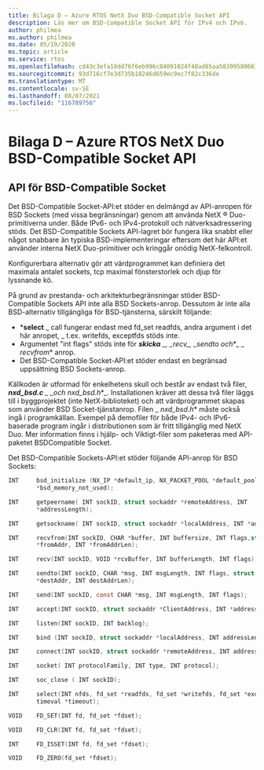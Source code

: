 ```yaml
---
title: Bilaga D – Azure RTOS NetX Duo BSD-Compatible Socket API
description: Läs mer om BSD-Compatible Socket API för IPv4 och IPv6.
author: philmea
ms.author: philmea
ms.date: 05/19/2020
ms.topic: article
ms.service: rtos
ms.openlocfilehash: cd43c3efa18dd76f6eb996c84091024f48ad65aa5839958066161080dc02127e
ms.sourcegitcommit: 93d716cf7e3d735b18246d659ec9ec7f82c336de
ms.translationtype: MT
ms.contentlocale: sv-SE
ms.lasthandoff: 08/07/2021
ms.locfileid: "116789756"
---
```

# <a name="appendix-d---azure-rtos-netx-duo-bsd-compatible-socket-api"></a>Bilaga D – Azure RTOS NetX Duo BSD-Compatible Socket API

## <a name="bsd-compatible-socket-api"></a>API för BSD-Compatible Socket 
Det BSD-Compatible Socket-API:et stöder en delmängd av API-anropen för BSD Sockets (med vissa begränsningar) genom att använda NetX &reg; Duo-primitiverna under. Både IPv6- och IPv4-protokoll och nätverksadressering stöds. Det BSD-Compatible Sockets API-lagret bör fungera lika snabbt eller något snabbare än typiska BSD-implementeringar eftersom det här API:et använder interna NetX Duo-primitiver och kringgår onödig NetX-felkontroll.  

Konfigurerbara alternativ gör att värdprogrammet kan definiera det maximala antalet sockets, tcp maximal fönsterstorlek och djup för lyssnande kö.

På grund av prestanda- och arkitekturbegränsningar stöder BSD-Compatible Sockets API inte alla BSD Sockets-anrop. Dessutom är inte alla BSD-alternativ tillgängliga för BSD-tjänsterna, särskilt följande:

  - ***select** _ call fungerar endast med fd_set readfds, andra argument i det här anropet, \_ t.ex. writefds, exceptfds stöds inte.
  - Argumentet "int flags" stöds inte för ***skicka** _, _*_recv_*_, _*_sendto och_*_ _ *_recvfrom_** anrop. 
  - Det BSD-Compatible Socket-API:et stöder endast en begränsad uppsättning BSD Sockets-anrop.

Källkoden är utformad för enkelhetens skull och består av endast två filer, ***nxd_bsd.c** _ _*_och nxd_bsd.h_*_. Installationen kräver att dessa två filer läggs till i byggprojektet (inte NetX-biblioteket) och att värdprogrammet skapas som använder BSD Socket-tjänstanrop. Filen _ *_nxd_bsd.h_** måste också ingå i programkällan. Exempel på demofiler för både IPv4- och IPv6-baserade program ingår i distributionen som är fritt tillgänglig med NetX Duo. Mer information finns i hjälp- och Viktigt-filer som paketeras med API-paketet BSDCompatible Socket.

Det BSD-Compatible Sockets-API:et stöder följande API-anrop för BSD Sockets:

```c
INT     bsd_initialize (NX_IP *default_ip, NX_PACKET_POOL *default_pool, CHAR
        *bsd_memory_not_used);
```
```c
INT     getpeername( INT sockID, struct sockaddr *remoteAddress, INT
        *addressLength);
```
```c
INT     getsockname( INT sockID, struct sockaddr *localAddress, INT *addressLength);
```
```c
INT     recvfrom(INT sockID, CHAR *buffer, INT buffersize, INT flags,struct sockaddr
        *fromAddr, INT *fromAddrLen);
```
```c        
INT     recv(INT sockID, VOID *rcvBuffer, INT bufferLength, INT flags);
```
```c
INT     sendto(INT sockID, CHAR *msg, INT msgLength, INT flags, struct sockaddr
        *destAddr, INT destAddrLen);
```
```c        
INT     send(INT sockID, const CHAR *msg, INT msgLength, INT flags);
```
```c
INT     accept(INT sockID, struct sockaddr *ClientAddress, INT *addressLength);
```
```c
INT     listen(INT sockID, INT backlog);
```
```c
INT     bind (INT sockID, struct sockaddr *localAddress, INT addressLength);
```
```c
INT     connect(INT sockID, struct sockaddr *remoteAddress, INT addressLength);
```
```c
INT     socket( INT protocolFamily, INT type, INT protocol);
```
```c
INT     soc_close ( INT sockID);
```
```c
INT     select(INT nfds, fd_set *readfds, fd_set *writefds, fd_set *exceptfds, struct
        timeval *timeout);
```
```c
VOID    FD_SET(INT fd, fd_set *fdset);
```
```c
VOID    FD_CLR(INT fd, fd_set *fdset);
```
```c
INT     FD_ISSET(INT fd, fd_set *fdset);
```
```c
VOID    FD_ZERO(fd_set *fdset);
```